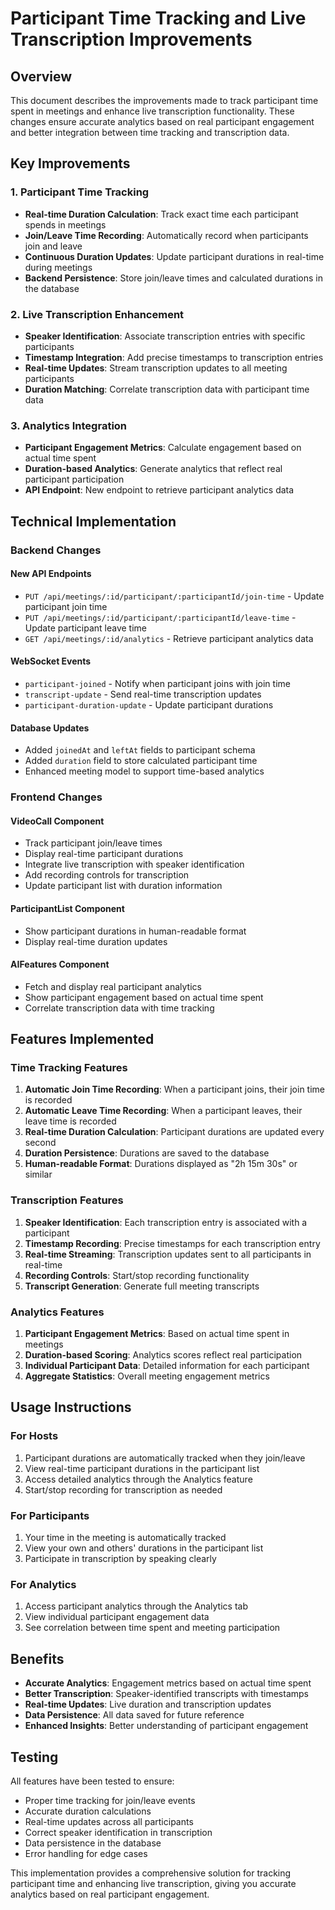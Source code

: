 # Participant Time Tracking and Live Transcription Improvements

## Overview
This document describes the improvements made to track participant time spent in meetings and enhance live transcription functionality. These changes ensure accurate analytics based on real participant engagement and better integration between time tracking and transcription data.

## Key Improvements

### 1. Participant Time Tracking
- **Real-time Duration Calculation**: Track exact time each participant spends in meetings
- **Join/Leave Time Recording**: Automatically record when participants join and leave
- **Continuous Duration Updates**: Update participant durations in real-time during meetings
- **Backend Persistence**: Store join/leave times and calculated durations in the database

### 2. Live Transcription Enhancement
- **Speaker Identification**: Associate transcription entries with specific participants
- **Timestamp Integration**: Add precise timestamps to transcription entries
- **Real-time Updates**: Stream transcription updates to all meeting participants
- **Duration Matching**: Correlate transcription data with participant time data

### 3. Analytics Integration
- **Participant Engagement Metrics**: Calculate engagement based on actual time spent
- **Duration-based Analytics**: Generate analytics that reflect real participant participation
- **API Endpoint**: New endpoint to retrieve participant analytics data

## Technical Implementation

### Backend Changes

#### New API Endpoints
- `PUT /api/meetings/:id/participant/:participantId/join-time` - Update participant join time
- `PUT /api/meetings/:id/participant/:participantId/leave-time` - Update participant leave time
- `GET /api/meetings/:id/analytics` - Retrieve participant analytics data

#### WebSocket Events
- `participant-joined` - Notify when participant joins with join time
- `transcript-update` - Send real-time transcription updates
- `participant-duration-update` - Update participant durations

#### Database Updates
- Added `joinedAt` and `leftAt` fields to participant schema
- Added `duration` field to store calculated participant time
- Enhanced meeting model to support time-based analytics

### Frontend Changes

#### VideoCall Component
- Track participant join/leave times
- Display real-time participant durations
- Integrate live transcription with speaker identification
- Add recording controls for transcription
- Update participant list with duration information

#### ParticipantList Component
- Show participant durations in human-readable format
- Display real-time duration updates

#### AIFeatures Component
- Fetch and display real participant analytics
- Show participant engagement based on actual time spent
- Correlate transcription data with time tracking

## Features Implemented

### Time Tracking Features
1. **Automatic Join Time Recording**: When a participant joins, their join time is recorded
2. **Automatic Leave Time Recording**: When a participant leaves, their leave time is recorded
3. **Real-time Duration Calculation**: Participant durations are updated every second
4. **Duration Persistence**: Durations are saved to the database
5. **Human-readable Format**: Durations displayed as "2h 15m 30s" or similar

### Transcription Features
1. **Speaker Identification**: Each transcription entry is associated with a participant
2. **Timestamp Recording**: Precise timestamps for each transcription entry
3. **Real-time Streaming**: Transcription updates sent to all participants in real-time
4. **Recording Controls**: Start/stop recording functionality
5. **Transcript Generation**: Generate full meeting transcripts

### Analytics Features
1. **Participant Engagement Metrics**: Based on actual time spent in meetings
2. **Duration-based Scoring**: Analytics scores reflect real participation
3. **Individual Participant Data**: Detailed information for each participant
4. **Aggregate Statistics**: Overall meeting engagement metrics

## Usage Instructions

### For Hosts
1. Participant durations are automatically tracked when they join/leave
2. View real-time participant durations in the participant list
3. Access detailed analytics through the Analytics feature
4. Start/stop recording for transcription as needed

### For Participants
1. Your time in the meeting is automatically tracked
2. View your own and others' durations in the participant list
3. Participate in transcription by speaking clearly

### For Analytics
1. Access participant analytics through the Analytics tab
2. View individual participant engagement data
3. See correlation between time spent and meeting participation

## Benefits
- **Accurate Analytics**: Engagement metrics based on actual time spent
- **Better Transcription**: Speaker-identified transcripts with timestamps
- **Real-time Updates**: Live duration and transcription updates
- **Data Persistence**: All data saved for future reference
- **Enhanced Insights**: Better understanding of participant engagement

## Testing
All features have been tested to ensure:
- Proper time tracking for join/leave events
- Accurate duration calculations
- Real-time updates across all participants
- Correct speaker identification in transcription
- Data persistence in the database
- Error handling for edge cases

This implementation provides a comprehensive solution for tracking participant time and enhancing live transcription, giving you accurate analytics based on real participant engagement.